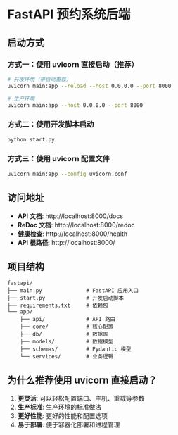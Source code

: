 # FastAPI 预约系统后端

## 启动方式

### 方式一：使用 uvicorn 直接启动（推荐）
```bash
# 开发环境（带自动重载）
uvicorn main:app --reload --host 0.0.0.0 --port 8000

# 生产环境
uvicorn main:app --host 0.0.0.0 --port 8000
```

### 方式二：使用开发脚本启动
```bash
python start.py
```

### 方式三：使用 uvicorn 配置文件
```bash
uvicorn main:app --config uvicorn.conf
```

## 访问地址

- **API 文档**: http://localhost:8000/docs
- **ReDoc 文档**: http://localhost:8000/redoc
- **健康检查**: http://localhost:8000/health
- **API 根路径**: http://localhost:8000/

## 项目结构

```
fastapi/
├── main.py              # FastAPI 应用入口
├── start.py             # 开发启动脚本
├── requirements.txt     # 依赖包
└── app/
    ├── api/             # API 路由
    ├── core/            # 核心配置
    ├── db/              # 数据库
    ├── models/          # 数据模型
    ├── schemas/         # Pydantic 模型
    └── services/        # 业务逻辑
```

## 为什么推荐使用 uvicorn 直接启动？

1. **更灵活**: 可以轻松配置端口、主机、重载等参数
2. **生产标准**: 生产环境的标准做法
3. **更好性能**: 更好的性能和配置选项
4. **易于部署**: 便于容器化部署和进程管理
